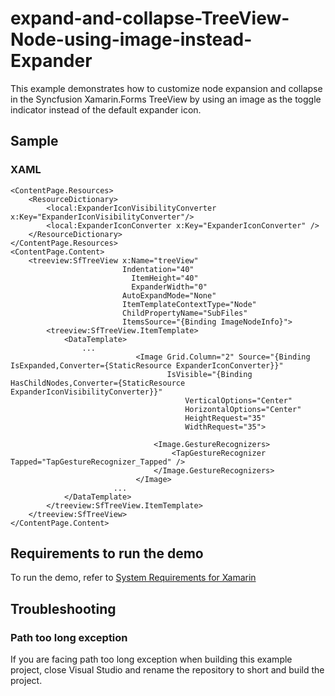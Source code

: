 # expand-and-collapse-TreeView-Node-using-image-instead-Expander
This example demonstrates how to customize node expansion and collapse in the Syncfusion Xamarin.Forms TreeView by using an image as the toggle indicator instead of the default expander icon.

## Sample

### XAML
```xaml
<ContentPage.Resources>
    <ResourceDictionary>
        <local:ExpanderIconVisibilityConverter x:Key="ExpanderIconVisibilityConverter"/>
        <local:ExpanderIconConverter x:Key="ExpanderIconConverter" />
    </ResourceDictionary>
</ContentPage.Resources>
<ContentPage.Content>
    <treeview:SfTreeView x:Name="treeView"
                         Indentation="40"
                           ItemHeight="40"
                           ExpanderWidth="0"
                         AutoExpandMode="None"
                         ItemTemplateContextType="Node"
                         ChildPropertyName="SubFiles"
                         ItemsSource="{Binding ImageNodeInfo}">
        <treeview:SfTreeView.ItemTemplate>
            <DataTemplate>
                ...
                            <Image Grid.Column="2" Source="{Binding IsExpanded,Converter={StaticResource ExpanderIconConverter}}"
                                   IsVisible="{Binding HasChildNodes,Converter={StaticResource ExpanderIconVisibilityConverter}}"
                                       VerticalOptions="Center" 
                                       HorizontalOptions="Center"
                                       HeightRequest="35" 
                                       WidthRequest="35">

                                <Image.GestureRecognizers>
                                    <TapGestureRecognizer Tapped="TapGestureRecognizer_Tapped" />
                                </Image.GestureRecognizers>
                            </Image>
                       ...
            </DataTemplate>                
        </treeview:SfTreeView.ItemTemplate>
    </treeview:SfTreeView>
</ContentPage.Content>
```

## Requirements to run the demo

To run the demo, refer to [System Requirements for Xamarin](https://help.syncfusion.com/xamarin/system-requirements)

## Troubleshooting
### Path too long exception
If you are facing path too long exception when building this example project, close Visual Studio and rename the repository to short and build the project.
